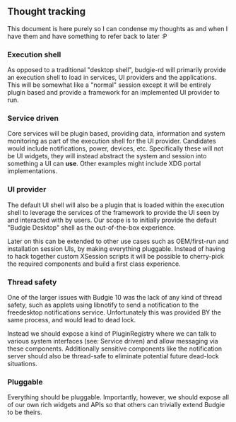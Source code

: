 ## Thought tracking

This document is here purely so I can condense my thoughts as and when I have
them and have something to refer back to later :P

### Execution shell

As opposed to a traditional "desktop shell", budgie-rd will primarily provide
an execution shell to load in services, UI providers and the applications.
This will be somewhat like a "normal" session except it will be entirely
plugin based and provide a framework for an implemented UI provider to run.

### Service driven

Core services will be plugin based, providing data, information and system
monitoring as part of the execution shell for the UI provider. Candidates
would include notifications, power, devices, etc. Specifically these will
not be UI widgets, they will instead abstract the system and session into
something a UI can **use**. Other examples might include XDG portal implementations.

### UI provider

The default UI shell will also be a plugin that is loaded within the execution
shell to leverage the services of the framework to provide the UI seen by
and interacted with by users. Our scope is to initially provide the default
"Budgie Desktop" shell as the out-of-the-box experience.

Later on this can be extended to other use cases such as OEM/first-run and installation
session UIs, by making everything pluggable. Instead of having to hack together
custom XSession scripts it will be possible to cherry-pick the required components
and build a first class experience.

### Thread safety

One of the larger issues with Budgie 10 was the lack of any kind of thread
safety, such as applets using libnotify to send a notification to the freedesktop
notifications service. Unfortunately this was provided BY the same process, and
would lead to dead lock.

Instead we should expose a kind of PluginRegistry where we can talk to various
system interfaces (see: Service driven) and allow messaging via these components.
Additionally sensitive components like the notification server should also be
thread-safe to eliminate potential future dead-lock situations.

### Pluggable

Everything should be pluggable. Importantly, however, we should expose all of
our own rich widgets and APIs so that others can trivially extend Budgie to
be theirs.
